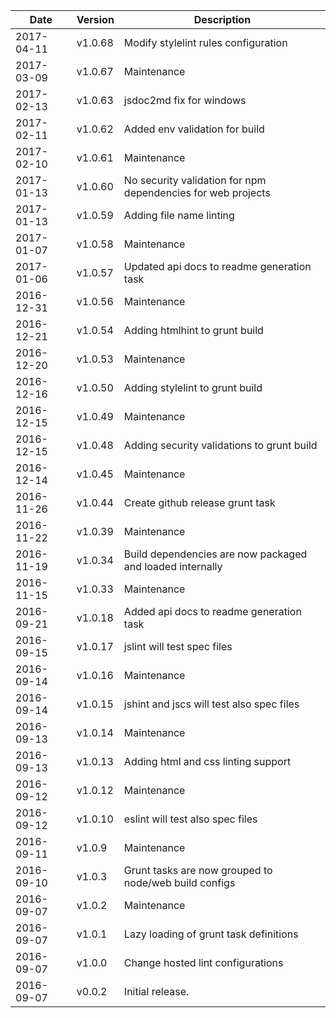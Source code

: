 | Date        | Version | Description |
| ----------- | ------- | ----------- |
| 2017-04-11  | v1.0.68 | Modify stylelint rules configuration |
| 2017-03-09  | v1.0.67 | Maintenance |
| 2017-02-13  | v1.0.63 | jsdoc2md fix for windows |
| 2017-02-11  | v1.0.62 | Added env validation for build |
| 2017-02-10  | v1.0.61 | Maintenance |
| 2017-01-13  | v1.0.60 | No security validation for npm dependencies for web projects |
| 2017-01-13  | v1.0.59 | Adding file name linting |
| 2017-01-07  | v1.0.58 | Maintenance |
| 2017-01-06  | v1.0.57 | Updated api docs to readme generation task |
| 2016-12-31  | v1.0.56 | Maintenance |
| 2016-12-21  | v1.0.54 | Adding htmlhint to grunt build |
| 2016-12-20  | v1.0.53 | Maintenance |
| 2016-12-16  | v1.0.50 | Adding stylelint to grunt build |
| 2016-12-15  | v1.0.49 | Maintenance |
| 2016-12-15  | v1.0.48 | Adding security validations to grunt build |
| 2016-12-14  | v1.0.45 | Maintenance |
| 2016-11-26  | v1.0.44 | Create github release grunt task |
| 2016-11-22  | v1.0.39 | Maintenance |
| 2016-11-19  | v1.0.34 | Build dependencies are now packaged and loaded internally |
| 2016-11-15  | v1.0.33 | Maintenance |
| 2016-09-21  | v1.0.18 | Added api docs to readme generation task |
| 2016-09-15  | v1.0.17 | jslint will test spec files |
| 2016-09-14  | v1.0.16 | Maintenance |
| 2016-09-14  | v1.0.15 | jshint and jscs will test also spec files |
| 2016-09-13  | v1.0.14 | Maintenance |
| 2016-09-13  | v1.0.13 | Adding html and css linting support |
| 2016-09-12  | v1.0.12 | Maintenance |
| 2016-09-12  | v1.0.10 | eslint will test also spec files |
| 2016-09-11  | v1.0.9  | Maintenance |
| 2016-09-10  | v1.0.3  | Grunt tasks are now grouped to node/web build configs |
| 2016-09-07  | v1.0.2  | Maintenance |
| 2016-09-07  | v1.0.1  | Lazy loading of grunt task definitions |
| 2016-09-07  | v1.0.0  | Change hosted lint configurations |
| 2016-09-07  | v0.0.2  | Initial release. |
